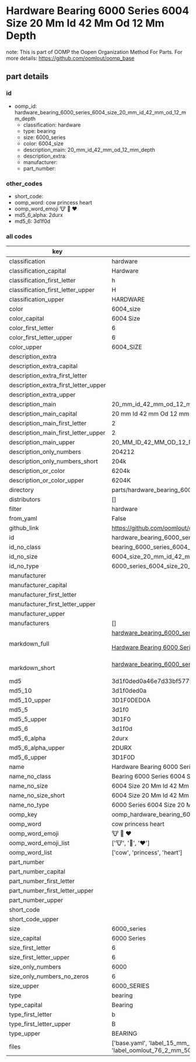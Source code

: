 # Hardware Bearing 6000 Series 6004 Size 20 Mm Id 42 Mm Od 12 Mm Depth  

note: This is part of OOMP the Oopen Organization Method For Parts. For more details: https://github.com/oomlout/oomp_base

##  part details





### id
* oomp_id: hardware_bearing_6000_series_6004_size_20_mm_id_42_mm_od_12_mm_depth
  * classification: hardware
  * type: bearing
  * size: 6000_series
  * color: 6004_size
  * description_main: 20_mm_id_42_mm_od_12_mm_depth
  * description_extra: 
  * manufacturer: 
  * part_number: 

### other_codes
* short_code: 
* oomp_word: cow princess heart
* oomp_word_emoji :cow: :princess: :heart:
* md5_6_alpha: 2durx
* md5_6: 3d1f0d

### all codes 
| key | value |  
| --- | --- |  
| classification | hardware |  
| classification_capital | Hardware |  
| classification_first_letter | h |  
| classification_first_letter_upper | H |  
| classification_upper | HARDWARE |  
| color | 6004_size |  
| color_capital | 6004 Size |  
| color_first_letter | 6 |  
| color_first_letter_upper | 6 |  
| color_upper | 6004_SIZE |  
| description_extra |  |  
| description_extra_capital |  |  
| description_extra_first_letter |  |  
| description_extra_first_letter_upper |  |  
| description_extra_upper |  |  
| description_main | 20_mm_id_42_mm_od_12_mm_depth |  
| description_main_capital | 20 mm Id 42 mm Od 12 mm Depth |  
| description_main_first_letter | 2 |  
| description_main_first_letter_upper | 2 |  
| description_main_upper | 20_MM_ID_42_MM_OD_12_MM_DEPTH |  
| description_only_numbers | 204212 |  
| description_only_numbers_short | 204k |  
| description_or_color | 6204k |  
| description_or_color_upper | 6204K |  
| directory | parts/hardware_bearing_6000_series_6004_size_20_mm_id_42_mm_od_12_mm_depth |  
| distributors | [] |  
| filter | hardware |  
| from_yaml | False |  
| github_link | https://github.com/oomlout/oomlout_oomp_part_src/tree/main/parts/hardware_bearing_6000_series_6004_size_20_mm_id_42_mm_od_12_mm_depth/working |  
| id | hardware_bearing_6000_series_6004_size_20_mm_id_42_mm_od_12_mm_depth |  
| id_no_class | bearing_6000_series_6004_size_20_mm_id_42_mm_od_12_mm_depth |  
| id_no_size | 6004_size_20_mm_id_42_mm_od_12_mm_depth |  
| id_no_type | 6000_series_6004_size_20_mm_id_42_mm_od_12_mm_depth |  
| manufacturer |  |  
| manufacturer_capital |  |  
| manufacturer_first_letter |  |  
| manufacturer_first_letter_upper |  |  
| manufacturer_upper |  |  
| manufacturers | [] |  
| markdown_full | [hardware_bearing_6000_series_6004_size_20_mm_id_42_mm_od_12_mm_depth](https://github.com/oomlout/oomlout_oomp_part_src/tree/main/parts/hardware_bearing_6000_series_6004_size_20_mm_id_42_mm_od_12_mm_depth/working)<br>[](https://github.com/oomlout/oomlout_oomp_part_src/tree/main/parts/hardware_bearing_6000_series_6004_size_20_mm_id_42_mm_od_12_mm_depth/working)<br>[Hardware Bearing 6000 Series 6004 Size 20 Mm Id 42 Mm Od 12 Mm Depth](https://github.com/oomlout/oomlout_oomp_part_src/tree/main/parts/hardware_bearing_6000_series_6004_size_20_mm_id_42_mm_od_12_mm_depth/working)<br><br> |  
| markdown_short | [hardware_bearing_6000_series_6004_size_20_mm_id_42_mm_od_12_mm_depth](https://github.com/oomlout/oomlout_oomp_part_src/tree/main/parts/hardware_bearing_6000_series_6004_size_20_mm_id_42_mm_od_12_mm_depth/working)<br><br> |  
| md5 | 3d1f0ded0a46e7d33bf577f3bc3e4387 |  
| md5_10 | 3d1f0ded0a |  
| md5_10_upper | 3D1F0DED0A |  
| md5_5 | 3d1f0 |  
| md5_5_upper | 3D1F0 |  
| md5_6 | 3d1f0d |  
| md5_6_alpha | 2durx |  
| md5_6_alpha_upper | 2DURX |  
| md5_6_upper | 3D1F0D |  
| name | Hardware Bearing 6000 Series 6004 Size 20 Mm Id 42 Mm Od 12 Mm Depth |  
| name_no_class | Bearing 6000 Series 6004 Size 20 Mm Id 42 Mm Od 12 Mm Depth |  
| name_no_size | 6004 Size 20 Mm Id 42 Mm Od 12 Mm Depth |  
| name_no_size_short | 6004 Size 20 Mm Id 42 Mm Od 12 Mm Depth |  
| name_no_type | 6000 Series 6004 Size 20 Mm Id 42 Mm Od 12 Mm Depth |  
| oomp_key | oomp_hardware_bearing_6000_series_6004_size_20_mm_id_42_mm_od_12_mm_depth |  
| oomp_word | cow princess heart |  
| oomp_word_emoji | :cow: :princess: :heart: |  
| oomp_word_emoji_list | [':cow:', ':princess:', ':heart:'] |  
| oomp_word_list | ['cow', 'princess', 'heart'] |  
| part_number |  |  
| part_number_capital |  |  
| part_number_first_letter |  |  
| part_number_first_letter_upper |  |  
| part_number_upper |  |  
| short_code |  |  
| short_code_upper |  |  
| size | 6000_series |  
| size_capital | 6000 Series |  
| size_first_letter | 6 |  
| size_first_letter_upper | 6 |  
| size_only_numbers | 6000 |  
| size_only_numbers_no_zeros | 6 |  
| size_upper | 6000_SERIES |  
| type | bearing |  
| type_capital | Bearing |  
| type_first_letter | b |  
| type_first_letter_upper | B |  
| type_upper | BEARING |  
| files | ['base.yaml', 'label_15_mm_30_mm.pdf', 'label_15_mm_30_mm.svg', 'label_76_2_mm_50_8_mm.pdf', 'label_76_2_mm_50_8_mm.svg', 'label_oomlout_76_2_mm_50_8_mm.pdf', 'label_oomlout_76_2_mm_50_8_mm.svg', 'readme.md', 'working.json', 'working.yaml'] |  
